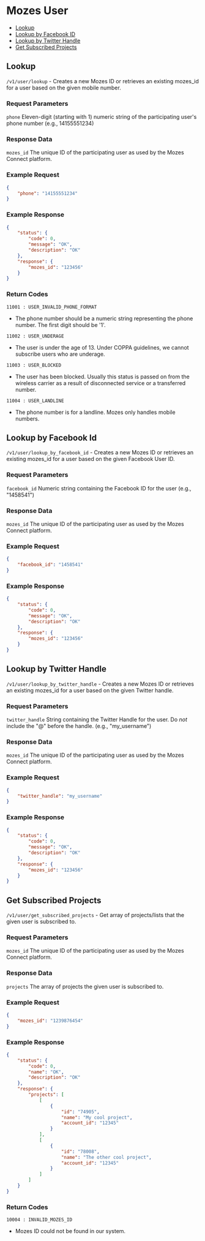 # Mozes User

* [Lookup](#lookup)
* [Lookup by Facebook ID](#lookup-by-facebook-id)
* [Lookup by Twitter Handle](#lookup-by-twitter-handle)
* [Get Subscribed Projects](#get-subscribed-projects)


## Lookup

`/v1/user/lookup` - Creates a new Mozes ID or retrieves an existing mozes\_id for a user based on the given mobile number. 

### Request Parameters

`phone` Eleven-digit (starting with 1) numeric string of the participating user's phone number (e.g., 14155551234)

### Response Data

`mozes_id` The unique ID of the participating user as used by the Mozes Connect platform.

### Example Request

```json
{
    "phone": "14155551234"
}
```

### Example Response

```json
{
    "status": {
        "code": 0,
        "message": "OK",
        "description": "OK"
    },
    "response": {
        "mozes_id": "123456"
    }
}
```

### Return Codes

`11001 : USER_INVALID_PHONE_FORMAT`
* The phone number should be a numeric string representing the phone number. The first digit should be '1'.

`11002 : USER_UNDERAGE`
* The user is under the age of 13. Under COPPA guidelines, we cannot subscribe users who are underage.

`11003 : USER_BLOCKED`
* The user has been blocked. Usually this status is passed on from the wireless carrier as a result of disconnected service or a transferred number.

`11004 : USER_LANDLINE`
* The phone number is for a landline. Mozes only handles mobile numbers.


## Lookup by Facebook Id

`/v1/user/lookup_by_facebook_id` - Creates a new Mozes ID or retrieves an existing mozes\_id for a user based on the given Facebook User ID. 

### Request Parameters

`facebook_id` Numeric string containing the Facebook ID for the user (e.g., "1458541")

### Response Data

`mozes_id` The unique ID of the participating user as used by the Mozes Connect platform.

### Example Request

```json
{
    "facebook_id": "1458541"
}
```

### Example Response

```json
{
    "status": {
        "code": 0,
        "message": "OK",
        "description": "OK"
    },
    "response": {
        "mozes_id": "123456"
    }
}
```


## Lookup by Twitter Handle

`/v1/user/lookup_by_twitter_handle` - Creates a new Mozes ID or retrieves an existing mozes\_id for a user based on the given Twitter handle. 

### Request Parameters

`twitter_handle` String containing the Twitter Handle for the user. Do _not_ include the "@" before the handle. (e.g., "my\_username")

### Response Data

`mozes_id` The unique ID of the participating user as used by the Mozes Connect platform.

### Example Request

```json
{
    "twitter_handle": "my_username"
}
```

### Example Response

```json
{
    "status": {
        "code": 0,
        "message": "OK",
        "description": "OK"
    },
    "response": {
        "mozes_id": "123456"
    }
}
```


## Get Subscribed Projects

`/v1/user/get_subscribed_projects` - Get array of projects/lists that the given user is subscribed to. 

### Request Parameters

`mozes_id` The unique ID of the participating user as used by the Mozes Connect platform.

### Response Data

`projects` The array of projects the given user is subscribed to.

### Example Request

```json
{
    "mozes_id": "1239876454"
}
```

### Example Response

```json
{
    "status": {
        "code": 0,
        "name": "OK",
        "description": "OK"
    },
    "response": {
        "projects": [
            [
                {
                    "id": "74905",
                    "name": "My cool project",
                    "account_id": "12345"
                }
            ],
            [
                {
                    "id": "78008",
                    "name": "The other cool project",
                    "account_id": "12345"
                }
            ]
        ]
    }
}
```

### Return Codes

`10004 : INVALID_MOZES_ID`
* Mozes ID could not be found in our system.
